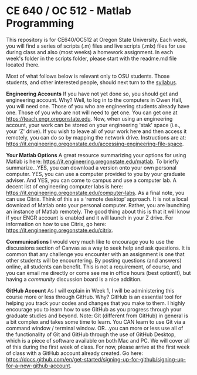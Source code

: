 # CE 640 / OC 512 - Matlab Programming

This repository is for CE640/OC512 at Oregon State University. Each week, you will find a series of scripts (.m) files and live scripts (.mlx) files for use during class and also (most weeks) a homework assignment. In each week's folder in the scripts folder, please start with the readme.md file located there.

Most of what follows below is relevant only to OSU students. Those students, and other interested people, should next turn to the [syllabus](syllabus.md).

**Engineering Accounts**
If you have not yet done so, you should get and engineering account. Why? Well, to log in to the computers in Owen Hall, you will need one. Those of you who are engineering students already have one. Those of you who are not will need to get one. You can get one at https://teach.engr.oregonstate.edu. Now, when using an engineering account, your work can be stored on your engineering 'stak' space (i.e., your 'Z' drive). If you wish to leave all of your work here and then access it remotely, you can do so by mapping the network drive. Instructions are at: https://it.engineering.oregonstate.edu/accessing-engineering-file-space. 

**Your Matlab Options**
A great resource summarizing your options for using Matlab is here: https://it.engineering.oregonstate.edu/matlab. To briefly summarize...YES, you can download a version onto your own personal computer. YES, you can use a computer provided to you by your graduate adviser. And YES, you can come to campus and use a computer lab. A decent list of engineering computer labs is here: https://it.engineering.oregonstate.edu/computer-labs. As a final note, you can use Citrix. Think of this as a ‘remote desktop’ approach. It is not a local download of Matlab onto your personal computer. Rather, you are launching an instance of Matlab remotely. The good thing about this is that it will know if your ENGR account is enabled and it will launch in your Z drive. For information on how to use Citrix, go here: https://it.engineering.oregonstate.edu/citrix. 

**Communications**
I would very much like to encourage you to use the discussions section of Canvas as a way to seek help and ask questions. It is common that any challenge you encounter with an assignment is one that other students will be encountering. By posting questions (and answers) online, all students can benefit. This is not a requirement, of course, and you can email me directly or come see me in office hours (best option!!), but having a _community_ discussion board is a nice addition.

**GitHub Account**
As I will explain in Week 1, I will be administering this course more or less through GitHub. Why? GitHub is an essential tool for helping you track your codes and changes that you make to them. I highly encourage you to learn how to use GitHub as you progress through your graduate studies and beyond. Note: Git (different from GitHub) in general is a bit complex and takes some time to learn. You CAN learn to use Git via a command window / terminal window. OR...you can more or less use all of the functionality of Git and GitHub through the use of GitHub Desktop, which is a piece of software available on both Mac and PC. We will cover all of this during the first week of class. For now, please arrive at the first week of class with a GitHub account already created. Go here: https://docs.github.com/en/get-started/signing-up-for-github/signing-up-for-a-new-github-account. 
